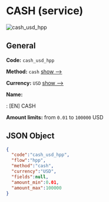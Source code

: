 
# CASH (service) 
![cash_usd_hpp](https://static.openfintech.io/payment_methods/cash_usd_hpp/logo.svg?w=400&c=v0.59.26#w200)  

## General 
 
**Code:** `cash_usd_hpp` 
 
**Method:** `cash` 
 [show -->](/payment-methods/cash/) 
 
**Currency:** `USD` [show -->](/currencies/USD/) 
 
**Name:** 
 
:	[EN] CASH 
 
**Amount limits:** from `0.01` to `100000` USD 

## JSON Object 

```json
{
  "code":"cash_usd_hpp",
  "flow":"hpp",
  "method":"cash",
  "currency":"USD",
  "fields":null,
  "amount_min":0.01,
  "amount_max":100000
}
```  

